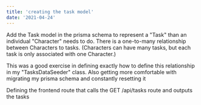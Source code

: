 ```yaml
---
title: 'creating the task model'
date: '2021-04-24'
---
```


Add the Task model in the prisma schema to represent a "Task" than an individual "Character" needs to do.  There is a one-to-many relationship between Characters to tasks.  (Characters can have many tasks, but each task is only associated with one Character.)

This was a good exercise in defining exactly how to define this relationship in my "TasksDataSeeder" class.  Also getting more comfortable with migrating my prisma schema and constantly resetting it

Defining the frontend route that calls the GET /api/tasks route and outputs the tasks

